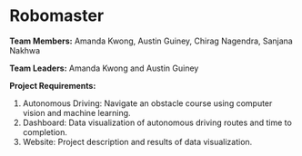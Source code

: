 # Robomaster

**Team Members:** Amanda Kwong, Austin Guiney, Chirag Nagendra, Sanjana Nakhwa

**Team Leaders:** Amanda Kwong and Austin Guiney

**Project Requirements:**
1. Autonomous Driving: Navigate an obstacle course using computer vision and machine learning.
2. Dashboard: Data visualization of autonomous driving routes and time to completion.
3. Website: Project description and results of data visualization. 
